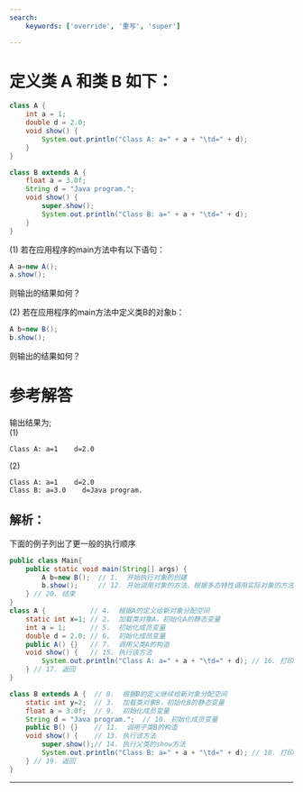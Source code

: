 ```yaml
---
search:
    keywords: ['override', '重写', 'super']

---
```



# 定义类 A 和类 B 如下：

```java
class A {
    int a = 1;
    double d = 2.0;
    void show() {
        System.out.println("Class A: a=" + a + "\td=" + d);
    }
}

class B extends A {
    float a = 3.0f;
    String d = "Java program.";
    void show() {
        super.show();
        System.out.println("Class B: a=" + a + "\td=" + d);
    }
}
```

(1) 若在应用程序的main方法中有以下语句：

```java
A a=new A();
a.show();
```

则输出的结果如何？

(2) 若在应用程序的main方法中定义类B的对象b：

```java
A b=new B();
b.show();
```

则输出的结果如何？

# 参考解答

输出结果为;  
(1)

```
Class A: a=1    d=2.0 
```

 
(2)


```
Class A: a=1    d=2.0  
Class B: a=3.0    d=Java program.  
```


## 解析：

下面的例子列出了更一般的执行顺序

```java
public class Main{
    public static void main(String[] args) {
        A b=new B();  // 1.  开始执行对象的创建
        b.show();     // 12. 开始调用对象的方法，根据多态特性调用实际对象的方法
    } // 20. 结束
}
class A {           // 4.  根据A的定义给新对象分配空间
    static int x=1; // 2.  加载类对象A，初始化A的静态变量
    int a = 1;      // 5.  初始化成员变量
    double d = 2.0; // 6.  初始化成员变量
    public A() {}   // 7.  调用父类A的构造
    void show() {   // 15. 执行该方法
        System.out.println("Class A: a=" + a + "\td=" + d); // 16. 打印
    } // 17. 返回
}

class B extends A {  // 8.  根据B的定义继续给新对象分配空间
    static int y=2;  // 3.  加载类对象B，初始化B的静态变量
    float a = 3.0f;  // 9.  初始化成员变量
    String d = "Java program.";  // 10. 初始化成员变量
    public B() {}    // 11.  调用子类B的构造
    void show() {    // 13. 执行该方法
        super.show();// 14. 执行父类的show方法
        System.out.println("Class B: a=" + a + "\td=" + d); // 18. 打印
    } // 19. 返回
}
```

---




